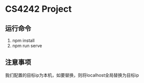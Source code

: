 # CS4242 Project

## 运行命令

1. npm install 
2. npm run serve

## 注意事项

我们配置的目标ip为本机，如要替换，则将localhost全局替换为目标ip

